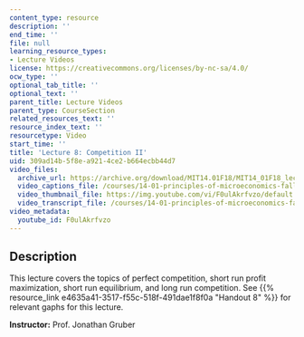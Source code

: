 ```yaml
---
content_type: resource
description: ''
end_time: ''
file: null
learning_resource_types:
- Lecture Videos
license: https://creativecommons.org/licenses/by-nc-sa/4.0/
ocw_type: ''
optional_tab_title: ''
optional_text: ''
parent_title: Lecture Videos
parent_type: CourseSection
related_resources_text: ''
resource_index_text: ''
resourcetype: Video
start_time: ''
title: 'Lecture 8: Competition II'
uid: 309ad14b-5f8e-a921-4ce2-b664ecbb44d7
video_files:
  archive_url: https://archive.org/download/MIT14.01F18/MIT14_01F18_lec08_300k.mp4
  video_captions_file: /courses/14-01-principles-of-microeconomics-fall-2018/4608ba726e5d50c7b9a11f94a9defc63_F0ulAkrfvzo.vtt
  video_thumbnail_file: https://img.youtube.com/vi/F0ulAkrfvzo/default.jpg
  video_transcript_file: /courses/14-01-principles-of-microeconomics-fall-2018/3c1cdd7f0d95333803c89ad164d185a1_F0ulAkrfvzo.pdf
video_metadata:
  youtube_id: F0ulAkrfvzo
---
```


Description
-----------

This lecture covers the topics of perfect competition, short run profit maximization, short run equilibrium, and long run competition. See {{% resource_link e4635a41-3517-f55c-518f-491dae1f8f0a "Handout 8" %}} for relevant gaphs for this lecture.

**Instructor:** Prof. Jonathan Gruber

